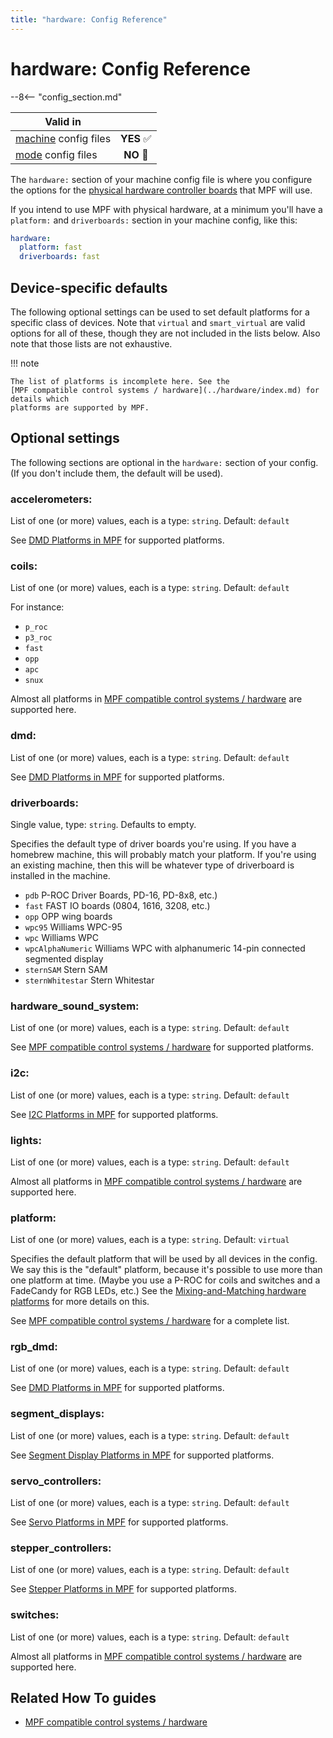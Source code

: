 ```yaml
---
title: "hardware: Config Reference"
---
```


# hardware: Config Reference

--8<-- "config_section.md"

| Valid in | |
|-----|:----:|
|[machine](instructions/machine_config.md) config files |**YES** :white_check_mark:|
|[mode](instructions/mode_config.md) config files|**NO** :no_entry_sign:|

The `hardware:` section of your machine config file is where you
configure the options for the
[physical hardware controller boards](../hardware/index.md) that MPF will use.

If you intend to use MPF with physical hardware, at a minimum you'll
have a `platform:` and `driverboards:` section in your machine config,
like this:

``` yaml
hardware:
  platform: fast
  driverboards: fast
```

## Device-specific defaults

The following optional settings can be used to set default platforms for
a specific class of devices. Note that `virtual` and `smart_virtual` are
valid options for all of these, though they are not included in the
lists below. Also note that those lists are not exhaustive.

!!! note

    The list of platforms is incomplete here. See the
    [MPF compatible control systems / hardware](../hardware/index.md) for details which
    platforms are supported by MPF.

## Optional settings

The following sections are optional in the `hardware:` section of your
config. (If you don't include them, the default will be used).

### accelerometers:

List of one (or more) values, each is a type: `string`. Default:
`default`

See [DMD Platforms in MPF](../hardware/dmd_platforms.md) for
supported platforms.

### coils:

List of one (or more) values, each is a type: `string`. Default:
`default`

For instance:

* `p_roc`
* `p3_roc`
* `fast`
* `opp`
* `apc`
* `snux`

Almost all platforms in [MPF compatible control systems / hardware](../hardware/index.md)
are supported here.

### dmd:

List of one (or more) values, each is a type: `string`. Default:
`default`

See [DMD Platforms in MPF](../hardware/dmd_platforms.md) for
supported platforms.

### driverboards:

Single value, type: `string`. Defaults to empty.

Specifies the default type of driver boards you're using. If you have a
homebrew machine, this will probably match your platform. If you're
using an existing machine, then this will be whatever type of
driverboard is installed in the machine.

* `pdb` P-ROC Driver Boards, PD-16, PD-8x8, etc.)
* `fast` FAST IO boards (0804, 1616, 3208, etc.)
* `opp` OPP wing boards
* `wpc95` Williams WPC-95
* `wpc` Williams WPC
* `wpcAlphaNumeric` Williams WPC with alphanumeric 14-pin connected
    segmented display
* `sternSAM` Stern SAM
* `sternWhitestar` Stern Whitestar

### hardware_sound_system:

List of one (or more) values, each is a type: `string`. Default:
`default`

See [MPF compatible control systems / hardware](../hardware/index.md) for supported
platforms.

### i2c:

List of one (or more) values, each is a type: `string`. Default:
`default`

See [I2C Platforms in MPF](../hardware/i2c_platforms.md) for
supported platforms.

### lights:

List of one (or more) values, each is a type: `string`. Default:
`default`

Almost all platforms in [MPF compatible control systems / hardware](../hardware/index.md)
are supported here.

### platform:

List of one (or more) values, each is a type: `string`. Default:
`virtual`

Specifies the default platform that will be used by all devices in the
config. We say this is the "default" platform, because it's possible
to use more than one platform at time. (Maybe you use a P-ROC for coils
and switches and a FadeCandy for RGB LEDs, etc.) See the
[Mixing-and-Matching hardware platforms](../hardware/platform.md) for more details on
this.

See [MPF compatible control systems / hardware](../hardware/index.md) for a complete list.

### rgb_dmd:

List of one (or more) values, each is a type: `string`. Default:
`default`

See [DMD Platforms in MPF](../hardware/dmd_platforms.md) for
supported platforms.

### segment_displays:

List of one (or more) values, each is a type: `string`. Default:
`default`

See [Segment Display Platforms in MPF](../hardware/segment_display_platforms.md)
for supported platforms.

### servo_controllers:

List of one (or more) values, each is a type: `string`. Default:
`default`

See [Servo Platforms in MPF](../hardware/servo_platforms.md) for
supported platforms.

### stepper_controllers:

List of one (or more) values, each is a type: `string`. Default:
`default`

See [Stepper Platforms in MPF](../hardware/stepper_platforms.md) for
supported platforms.

### switches:

List of one (or more) values, each is a type: `string`. Default:
`default`

Almost all platforms in [MPF compatible control systems / hardware](../hardware/index.md)
are supported here.

## Related How To guides

* [MPF compatible control systems / hardware](../hardware/index.md)
